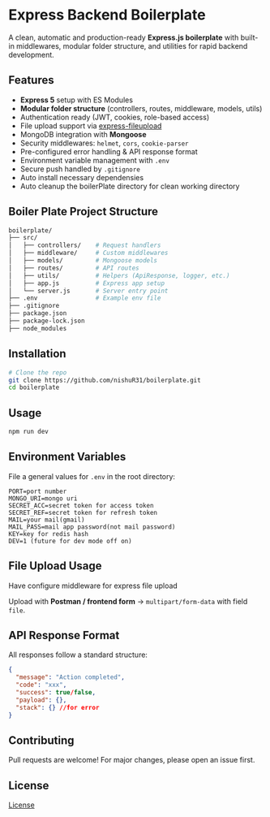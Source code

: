 # Express Backend Boilerplate

A clean, automatic and production-ready **Express.js boilerplate** with built-in middlewares, modular folder structure, and utilities for rapid backend development.

## Features

- **Express 5** setup with ES Modules
- **Modular folder structure** (controllers, routes, middleware, models, utils)
- Authentication ready (JWT, cookies, role-based access)
- File upload support via [express-fileupload](https://www.npmjs.com/package/express-fileupload)
- MongoDB integration with **Mongoose**
- Security middlewares: `helmet`, `cors`, `cookie-parser`
- Pre-configured error handling & API response format
- Environment variable management with `.env`
- Secure push handled by `.gitignore`
- Auto install necessary dependensies
- Auto cleanup the boilerPlate directory for clean working directory

## Boiler Plate Project Structure

```bash
boilerplate/
├── src/
│   ├── controllers/    # Request handlers
│   ├── middleware/     # Custom middlewares
│   ├── models/         # Mongoose models
│   ├── routes/         # API routes
│   ├── utils/          # Helpers (ApiResponse, logger, etc.)
│   ├── app.js          # Express app setup
│   └── server.js       # Server entry point
├── .env                # Example env file
├── .gitignore
├── package.json
├── package-lock.json
├── node_modules
```

## Installation

```bash
# Clone the repo
git clone https://github.com/nishuR31/boilerplate.git
cd boilerplate
```

## Usage

```bash
npm run dev
```

## Environment Variables

File a general values for `.env` in the root directory:

```env
PORT=port number
MONGO_URI=mongo uri
SECRET_ACC=secret token for access token
SECRET_REF=secret token for refresh token
MAIL=your mail(gmail)
MAIL_PASS=mail app password(not mail password)
KEY=key for redis hash
DEV=1 (future for dev mode off on)
```

## File Upload Usage

Have configure middleware for express file upload

Upload with **Postman / frontend form** → `multipart/form-data` with field `file`.

## API Response Format

All responses follow a standard structure:

```json
{
  "message": "Action completed",
  "code": "xxx",
  "success": true/false,
  "payload": {},
  "stack": {} //for error
}
```

## Contributing

Pull requests are welcome! For major changes, please open an issue first.

## License

[License](LICENSE)
